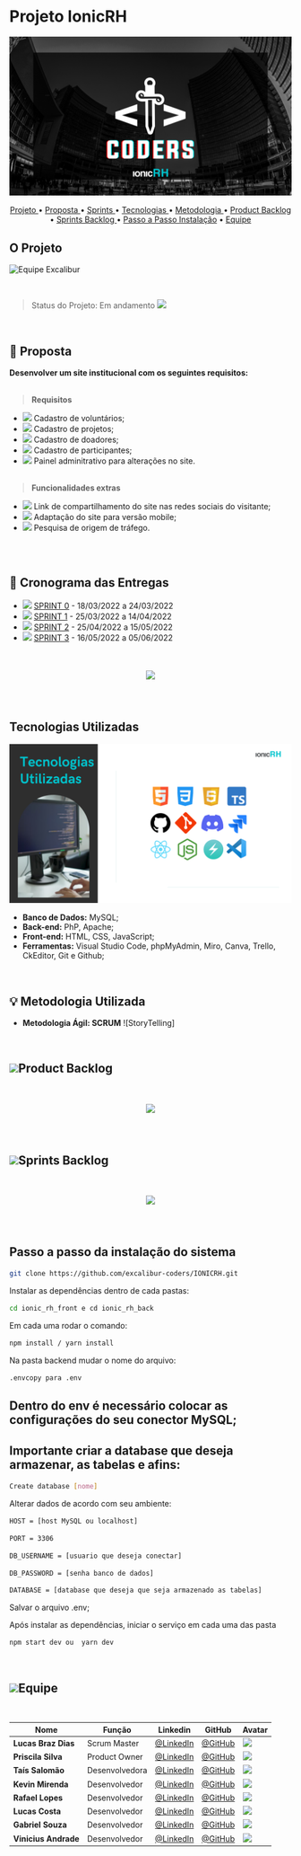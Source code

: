 # Projeto IonicRH

![Equipe ExcaliburCoders](./docs/img/1.png)

<p align="center">
  <a href ="#o-projeto"> Projeto </a>  • 
  <a href ="#dart-proposta"> Proposta </a>  • 
  <a href ="#calendar-cronograma-das-sprints"> Sprints </a>  • 
  <a href ="#computer-tecnologias-utilizadas"> Tecnologias </a>  • 
  <a href ="#bulb-metodologia-utilizada"> Metodologia </a>  • 
  <a href ="#product-backlog">Product Backlog </a>  •
  <a href ="#sprints-backlog">Sprints Backlog </a>  •
  <a href ="#instalacao">Passo a Passo Instalação</a>  •
  <a href ="#equipe"> Equipe </a> 
</p>


## O Projeto
![Equipe Excalibur](/readme/objetivo.png "Objetivo Equipe Excalibur")

<br>

> Status do Projeto: Em andamento <img src = "./readme/Works-in-progress-icon.png" />

<br>

## :dart: Proposta

**Desenvolver um site institucional com os seguintes requisitos:**<br><br>

 > **Requisitos**

 - <img src = "./readme/feito.jpeg" /> Cadastro de voluntários;
 - <img src = "./readme/feito.jpeg" /> Cadastro de projetos;
 - <img src = "./readme/feito.jpeg" /> Cadastro de doadores;
 - <img src = "./readme/feito.jpeg" /> Cadastro de participantes;
 - <img src = "./readme/feito.jpeg" /> Painel adminitrativo para alterações no site.<br><br>

 > **Funcionalidades extras**

 - <img src = "./readme/feito.jpeg" />  Link de compartilhamento do site nas redes sociais do visitante;
 - <img src = "./readme/feito.jpeg" />  Adaptação do site para versão mobile;
 - <img src = "./readme/feito.jpeg" />  Pesquisa de origem de tráfego.<br><br>

<br>


## :calendar: Cronograma das Entregas

- <img src = "./readme/feito.jpeg" /> [SPRINT 0](https://github.com/excalibur-coders/IONICRH/releases/tag/sprint0) - 18/03/2022 a 24/03/2022
- <img src = "./readme/feito.jpeg" /> [SPRINT 1](https://github.com/excalibur-coders/IONICRH/releases/tag/sprint1) - 25/03/2022 a 14/04/2022
- <img src = "./readme/feito.jpeg" /> [SPRINT 2](https://github.com/excalibur-coders/IONICRH/releases/tag/sprint2) - 25/04/2022 a 15/05/2022
- <img src = "./readme/feito.jpeg" /> [SPRINT 3](https://github.com/excalibur-coders/IONICRH/releases/tag/sprint3) - 16/05/2022 a 05/06/2022

<h1 align="center"> <img src = "./readme/cronograma_sprints.png"/></h1>

<br>

## Tecnologias Utilizadas

![Tecnologias](./docs/img/tecnologias.png)
* **Banco de Dados:** MySQL;
* **Back-end:** PhP, Apache;
* **Front-end:** HTML, CSS, JavaScript;
* **Ferramentas:** Visual Studio Code, phpMyAdmin, Miro, Canva, Trello, CkEditor, Git e Github;

<br>

## :bulb: Metodologia Utilizada

* **Metodologia Ágil: SCRUM** 
![StoryTelling]


<br>

## <img src = "./readme/back_log.png"/>Product Backlog

<h1 align="center"> <img src = "./readme/product_backlog.png" /></h1> 

<br>

## <img src = "./readme/back_log.png"/>Sprints Backlog 

<h1 align="center"> <img src = "./readme/sprintbacklog.png" /></h1> 

<br>


## Passo a passo da instalação do sistema

```bash
git clone https://github.com/excalibur-coders/IONICRH.git
```

Instalar as dependências dentro de cada pastas:

```bash
cd ionic_rh_front e cd ionic_rh_back
```

Em cada uma rodar o comando:

```bash
npm install / yarn install
```

Na pasta backend mudar o nome do arquivo:

```bash
.envcopy para .env
```

## Dentro do env é necessário colocar as configurações do seu conector MySQL;

## Importante criar a database que deseja armazenar, as tabelas e afins:

```bash
Create database [nome]
```

Alterar dados de acordo com seu ambiente:

```bash
HOST = [host MySQL ou localhost]
```

```bash
PORT = 3306
```

```bash
DB_USERNAME = [usuario que deseja conectar]
```

```bash
DB_PASSWORD = [senha banco de dados]
```

```bash
DATABASE = [database que deseja que seja armazenado as tabelas]
```

Salvar o arquivo .env;

Após instalar as dependências, iniciar o serviço em cada uma das pasta

```bash
npm start dev ou  yarn dev
```

<br>

## <img src = "./readme/equipe_icon.png"/>Equipe 

<br>

|Nome|Função|Linkedin|GitHub|Avatar|
| -------- |-------- |-------- |-------- |-------- |
|**Lucas Braz Dias**|Scrum Master|[@LinkedIn](https://www.linkedin.com/in/lucas-braz-dias/)|[@GitHub](https://github.com/lucasbdias)|<img src = "./readme/tais.jpeg">|
|**Priscila Silva**|Product Owner|[@LinkedIn](https://www.linkedin.com/in/priscilasilva1801/)|[@GitHub](https://github.com/prsilva)|<img src = "./readme/tais.jpeg">|
|**Taís Salomão**|Desenvolvedora|[@LinkedIn](https://www.linkedin.com/in/tais-salomao/)|[@GitHub](https://github.com/taissalomao)|<img src = "./readme/tais.jpeg">|
|**Kevin Mirenda**|Desenvolvedor|[@LinkedIn](https://www.linkedin.com/in/kevin-mirenda-a54a64220)|[@GitHub](https://github.com/KevinFMfatec)|<img src = "./readme/tais.jpeg">|
|**Rafael Lopes**|Desenvolvedor|[@LinkedIn](https://www.linkedin.com/in/rafael-leonardo-lopes/)|[@GitHub](https://github.com/Rafael-leonardo)|<img src = "./readme/tais.jpeg">|
|**Lucas Costa**|Desenvolvedor|[@LinkedIn](https://www.linkedin.com/in/lucas-costa-a49a01219/)|[@GitHub](https://github.com/ddaiwon)|<img src = "./readme/tais.jpeg">|
|**Gabriel Souza**|Desenvolvedor|[@LinkedIn](https://www.linkedin.com/in/gabriel-souza-bicho-nunes-429191185/)|[@GitHub](https://github.com/ZeroPirata)|<img src = "./readme/tais.jpeg">|
|**Vinicius Andrade**|Desenvolvedor|[@LinkedIn](https://www.linkedin.com/in/vin%C3%ADcius-barbosa-78111a206/)|[@GitHub](https://github.com/ViniciusAndBar)|<img src = "./readme/tais.jpeg">|

<br>

